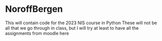 # NoroffBergen
This will contain code for the 2023 NIS course in Python
These will not be all that we go through in class, but I will 
try at least to have all the assignments from moodle here